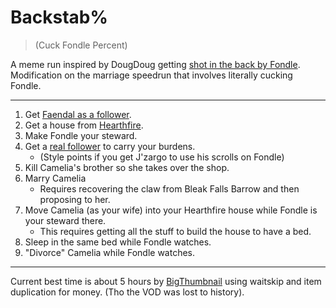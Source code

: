 # Backstab%

> (Cuck Fondle Percent)

A meme run inspired by DougDoug getting [shot in the back by Fondle](https://www.youtube.com/watch?v=WNsIiFjs-70&t=8m15s).
Modification on the marriage speedrun that involves literally cucking Fondle.

----

1. Get [Faendal as a follower](https://elderscrolls.fandom.com/wiki/Faendal#Follower).
2. Get a house from [Hearthfire](https://elderscrolls.fandom.com/wiki/The_Elder_Scrolls_V:_Hearthfire).
3. Make Fondle your steward.
4. Get a [real follower]([Lydia](https://elderscrolls.fandom.com/wiki/Lydia_(Skyrim))) to carry your burdens.
    * (Style points if you get J'zargo to use his scrolls on Fondle)
5. Kill Camelia's brother so she takes over the shop.
6. Marry Camelia
    * Requires recovering the claw from Bleak Falls Barrow and then proposing to her.
7. Move Camelia (as your wife) into your Hearthfire house while Fondle is your steward there.
    * This requires getting all the stuff to build the house to have a bed.
8. Sleep in the same bed while Fondle watches.
9. "Divorce" Camelia while Fondle watches.

----

Current best time is about 5 hours by [BigThumbnail](https://www.twitch.tv/bigthumbnail) using waitskip and item duplication for money. (Tho the VOD was lost to history).
